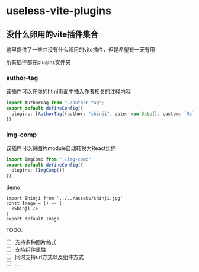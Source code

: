 # useless-vite-plugins
## 没什么卵用的vite插件集合
这里提供了一些并没有什么卵用的vite插件，但是希望有一天有用

所有插件都在plugins文件夹
### author-tag
该插件可以在你的html页面中插入作者相关的注释内容

```ts
import AuthorTag from "./author-tag";
export default defineConfig({
  plugins: [AuthorTag({author: "shinji", date: new Date(), custom: `Hello Shinji`})]
})
```

### img-comp
该插件可以将图片module自动转换为React组件

```ts
import ImgComp from "./img-comp"
export default defineConfig({
  plugins: [ImgComp()]
})
```
demo
```tsx
import Shinji from '../../assets/shinji.jpg'
const Image = () => (
  <Shinji />
)
export default Image
```
TODO:
- [ ] 支持多种图片格式
- [ ] 支持组件属性
- [ ] 同时支持url方式以及组件方式
- [ ] ...
